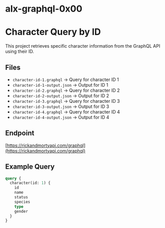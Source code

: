 # alx-graphql-0x00
# Character Query by ID

This project retrieves specific character information from the GraphQL API using their ID.

## Files
- `character-id-1.graphql` → Query for character ID 1
- `character-id-1-output.json` → Output for ID 1
- `character-id-2.graphql` → Query for character ID 2
- `character-id-2-output.json` → Output for ID 2
- `character-id-3.graphql` → Query for character ID 3
- `character-id-3-output.json` → Output for ID 3
- `character-id-4.graphql` → Query for character ID 4
- `character-id-4-output.json` → Output for ID 4

## Endpoint
[https://rickandmortyapi.com/graphql](https://rickandmortyapi.com/graphql)

## Example Query
```graphql
query {
  character(id: 1) {
    id
    name
    status
    species
    type
    gender
  }
}
